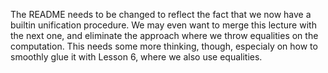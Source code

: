 <!-- Copyright (c) 2014-2019 K Team. All Rights Reserved. -->

The README needs to be changed to reflect the fact that we now have a builtin
unification procedure.  We may even want to merge this lecture with the
next one, and eliminate the approach where we throw equalities on the computation.
This needs some more thinking, though, especialy on how to smoothly glue it
with Lesson 6, where we also use equalities.
